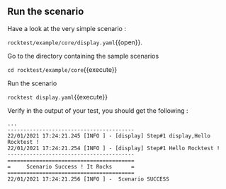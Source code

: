 ## Run the scenario

Have a look at the very simple scenario :

`rocktest/example/core/display.yaml`{{open}}.

Go to the directory containing the sample scenarios

`cd rocktest/example/core`{{execute}}

Run the scenario

`rocktest display.yaml`{{execute}}

Verify in the output of your test, you should get the following :

````
...
----------------------------------------
22/01/2021 17:24:21.245 [INFO ] - [display] Step#1 display,Hello Rocktest !
22/01/2021 17:24:21.254 [INFO ] - [display] Step#1 Hello Rocktest !
----------------------------------------
========================================
=     Scenario Success ! It Rocks      =
========================================
22/01/2021 17:24:21.256 [INFO ] -  Scenario SUCCESS
````
